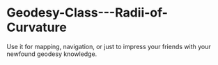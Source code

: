 # Geodesy-Class---Radii-of-Curvature
Use it for mapping, navigation, or just to impress your friends with your newfound geodesy knowledge.
